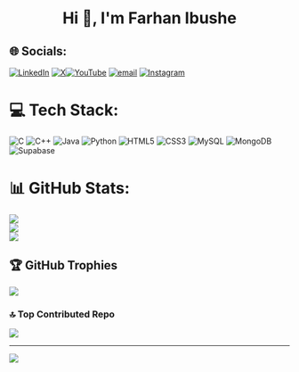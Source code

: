 <h1 align="center">Hi 👋, I'm Farhan Ibushe</h1>

## 🌐 Socials:
[![LinkedIn](https://img.shields.io/badge/LinkedIn-%230077B5.svg?logo=linkedin&logoColor=white)](https://linkedin.com/in/farhan-ibushe-22461a341) [![X](https://img.shields.io/badge/X-black.svg?logo=X&logoColor=white)](https://x.com/@Farhan_6768)[![YouTube](https://img.shields.io/badge/YouTube-%23FF0000.svg?logo=YouTube&logoColor=white)](https://www.youtube.com/@farhanibushe_5974) [![email](https://img.shields.io/badge/Email-D14836?logo=gmail&logoColor=white)](mailto:farhanibushe@gmail.com) [![Instagram](https://img.shields.io/badge/Instagram-%23E4405F.svg?logo=Instagram&logoColor=white)](https://instagram.com/farhan._6768) 

# 💻 Tech Stack:
![C](https://img.shields.io/badge/c-%2300599C.svg?style=plastic&logo=c&logoColor=white) ![C++](https://img.shields.io/badge/c++-%2300599C.svg?style=plastic&logo=c%2B%2B&logoColor=white) ![Java](https://img.shields.io/badge/java-%23ED8B00.svg?style=plastic&logo=openjdk&logoColor=white) ![Python](https://img.shields.io/badge/python-3670A0?style=plastic&logo=python&logoColor=ffdd54) ![HTML5](https://img.shields.io/badge/html5-%23E34F26.svg?style=plastic&logo=html5&logoColor=white) ![CSS3](https://img.shields.io/badge/css3-%231572B6.svg?style=plastic&logo=css3&logoColor=white) ![MySQL](https://img.shields.io/badge/mysql-4479A1.svg?style=plastic&logo=mysql&logoColor=white) ![MongoDB](https://img.shields.io/badge/MongoDB-%234ea94b.svg?style=plastic&logo=mongodb&logoColor=white) ![Supabase](https://img.shields.io/badge/Supabase-3ECF8E?style=plastic&logo=supabase&logoColor=white)
# 📊 GitHub Stats:
![](https://github-readme-stats.vercel.app/api?username=Farhan6768&theme=dark&hide_border=false&include_all_commits=true&count_private=false)<br/>
![](https://nirzak-streak-stats.vercel.app/?user=Farhan6768&theme=dark&hide_border=false)<br/>
![](https://github-readme-stats.vercel.app/api/top-langs/?username=Farhan6768&theme=dark&hide_border=false&include_all_commits=true&count_private=false&layout=compact)

## 🏆 GitHub Trophies
![](https://github-profile-trophy.vercel.app/?username=Farhan6768&theme=gruvbox&no-frame=false&no-bg=false&margin-w=4)

### 🔝 Top Contributed Repo
![](https://github-contributor-stats.vercel.app/api?username=Farhan6768&limit=5&theme=dark&combine_all_yearly_contributions=true)

---
[![](https://visitcount.itsvg.in/api?id=Farhan6768&icon=0&color=0)](https://visitcount.itsvg.in)

<!-- Proudly created with GPRM ( https://gprm.itsvg.in ) -->
